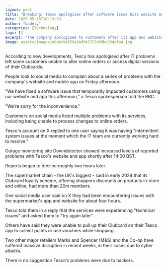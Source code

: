 ```yaml
---
layout: post
title: "Breaking: Tesco apologises after software issue hits website and app"
date: 2025-05-16T16:13:59
author: "badely"
categories: [Technology]
tags: []
excerpt: "The company apologised to customers after its app and website went down on Friday afternoon."
image: assets/images/a0abc94658a24d547372d08bc934cfa4.jpg
---
```


According to new developments, Tesco has apologised after IT problems left some customers unable to alter online orders or access digital versions of their Clubcards.

People took to social media to complain about a series of problems with the company's website and mobile app on Friday afternoon.

"We have fixed a software issue that temporarily impacted customers using our website and app this afternoon," a Tesco spokesperson told the BBC. 

"We're sorry for the inconvenience."

Customers on social media listed multiple problems with its services, including being unable to process changes to online orders.

Tesco's account on X replied to one user saying it was having "intermittent system issues at the moment which the IT team are currently working hard to resolve."

Outage monitoring site Downdetector showed increased levels of reported problems with Tesco's website and app shortly after 14:00 BST. 

Reports began to decline roughly two hours later.

The supermarket chain - the UK's biggest - said in early 2024 that its Clubcard loyalty scheme, offering shoppers discounts on products in-store and online, had more than 20m members.

One social media user said on X they had been encountering issues with the supermarket's app and website for about four hours.

Tesco told them in a reply that the services were experiencing "technical issues" and asked them to "try again later".

Others have said they were unable to pull up their Clubcard on their Tesco app to collect points or use vouchers while shopping.

Two other major retailers Marks and Spencer (M&S) and the Co-op have suffered massive disruption in recent weeks, in their cases due to cyber attacks.

There is no suggestion Tesco's problems were due to hackers.

